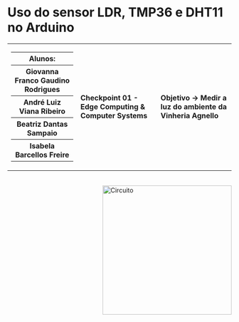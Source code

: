 # Uso do sensor LDR, TMP36 e DHT11 no Arduino

<table>
  <tr>
    <td>
      <div>
        <table>
          <tr>
            <th>Alunos:</th>
          </tr>
          <tr>
            <th>Giovanna Franco Gaudino Rodrigues</th>
          </tr>
          <tr>
            <th>André Luiz Viana Ribeiro</th>
          </tr>
          <tr>
            <th>Beatriz Dantas Sampaio</th>
          </tr>
          <tr>
            <th>Isabela Barcellos Freire</th>
          </tr>
        </table>
      </div>
    </td>
    <td>
      <div>
        <b>Checkpoint 01 - Edge Computing & Computer Systems</b>
      <td> <b>Objetivo → Medir a luz do ambiente da Vinheria Agnello</b> </td>
      </div>
    </td>
  </tr>
</table>

<br>


<img height="290em" src="https://github.com/Ctrl-Alt-Challenge/CP01-EDCS/assets/110347145/7f341af6-93d9-418b-94c4-7403772e867c" alt="Circuito" align="right">

<div align="left" width="600px">
  
